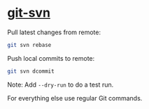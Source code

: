 # [git-svn](https://git-scm.com/docs/git-svn)

Pull latest changes from remote:

```bash
git svn rebase
```

Push local commits to remote:

```bash
git svn dcommit
```

Note: Add `--dry-run` to do a test run.

For everything else use regular Git commands.
